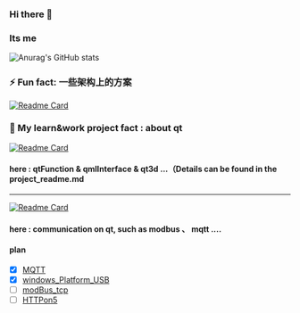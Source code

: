 ### Hi there 👋

### Its me
![Anurag's GitHub stats](https://github-readme-stats.vercel.app/api?username=1900Linz&show_icons=true) <br/> 

### ⚡ Fun fact: 一些架构上的方案
[![Readme Card](https://github-readme-stats.vercel.app/api/pin/?username=ArchitectureMore)](https://github.com/1900Linz/ArchitectureMore) <br/>

### 🔭 My learn&work project fact : about qt
[![Readme Card](https://github-readme-stats.vercel.app/api/pin/?username=1900Linz&repo=MyQtCode)](https://github.com/1900Linz/MyQtCode) <br/>
#### here : qtFunction & qmlInterface & qt3d ...（Details can be found in the project_readme.md

---

[![Readme Card](https://github-readme-stats.vercel.app/api/pin/?username=1900Linz&repo=QtCommunication)](https://github.com/1900Linz/QtCommunication) <br/>
#### here : communication on qt, such as  modbus 、 mqtt ....
#### plan 
- [x] [MQTT](#MQTT) <br/>
- [x] [windows_Platform_USB](#windows_Platform_USB) <br/>
- [ ] [modBus_tcp](#modBus_tcp) <br/>
- [ ] [HTTPon5](#HTTPon5) <br/>

<!--
**1900Linz/1900Linz** is a ✨ _special_ ✨ repository because its `README.md` (this file) appears on your GitHub profile.

Here are some ideas to get you started:

- 🔭 I’m currently working on ...
- 🌱 I’m currently learning ...
- 👯 I’m looking to collaborate on ...
- 🤔 I’m looking for help with ...
- 💬 Ask me about ...
- 📫 How to reach me: ...
- 😄 Pronouns: ...
- ⚡ Fun fact: ...
-->

